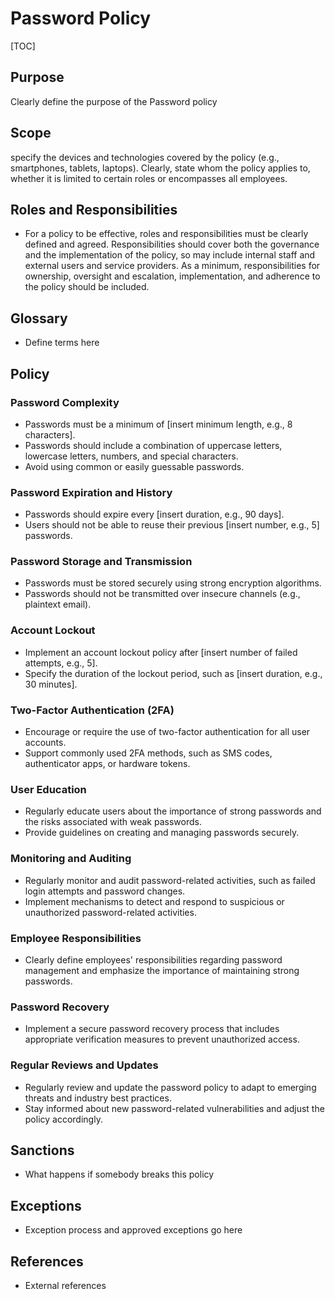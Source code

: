 # Password Policy

[TOC]

## Purpose

Clearly define the purpose of the Password policy

## Scope

specify the devices and technologies covered by the policy (e.g., smartphones, tablets, laptops). Clearly, state whom the policy applies to, whether it is limited to certain roles or encompasses all employees.

## Roles and Responsibilities

- For a policy to be effective, roles and responsibilities must be clearly defined and agreed. Responsibilities should cover both the governance and the implementation of the policy, so may include internal staff and external users and service providers. As a minimum, responsibilities for ownership, oversight and escalation, implementation, and adherence to the policy should be included.

## Glossary

- Define terms here

## Policy

### Password Complexity

- Passwords must be a minimum of [insert minimum length, e.g., 8 characters].
- Passwords should include a combination of uppercase letters, lowercase letters, numbers, and special characters.
- Avoid using common or easily guessable passwords.

### Password Expiration and History

- Passwords should expire every [insert duration, e.g., 90 days].
- Users should not be able to reuse their previous [insert number, e.g., 5] passwords.

### Password Storage and Transmission

- Passwords must be stored securely using strong encryption algorithms.
- Passwords should not be transmitted over insecure channels (e.g., plaintext email).

### Account Lockout

- Implement an account lockout policy after [insert number of failed attempts, e.g., 5].
- Specify the duration of the lockout period, such as [insert duration, e.g., 30 minutes].

### Two-Factor Authentication (2FA)

- Encourage or require the use of two-factor authentication for all user accounts.
- Support commonly used 2FA methods, such as SMS codes, authenticator apps, or hardware tokens.

### User Education

- Regularly educate users about the importance of strong passwords and the risks associated with weak passwords.
- Provide guidelines on creating and managing passwords securely.

### Monitoring and Auditing

- Regularly monitor and audit password-related activities, such as failed login attempts and password changes.
- Implement mechanisms to detect and respond to suspicious or unauthorized password-related activities.

### Employee Responsibilities

- Clearly define employees' responsibilities regarding password management and emphasize the importance of maintaining strong passwords.

### Password Recovery

- Implement a secure password recovery process that includes appropriate verification measures to prevent unauthorized access.

### Regular Reviews and Updates

- Regularly review and update the password policy to adapt to emerging threats and industry best practices.
- Stay informed about new password-related vulnerabilities and adjust the policy accordingly.

## Sanctions

- What happens if somebody breaks this policy

## Exceptions

- Exception process and approved exceptions go here

## References

- External references
